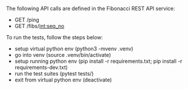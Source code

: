 The following API calls are defined in the Fibonacci REST API service:

- GET /ping
- GET /fibs/<int:seq_no>

To run the tests, follow the steps below:

- setup virtual python env (python3 -mvenv .venv)
- go into venv (source .venv/bin/activate)
- setup running python env (pip install -r requirements.txt; pip install -r requirements-dev.txt)
- run the test suites (pytest tests/)
- exit from virtual python env (deactivate)

